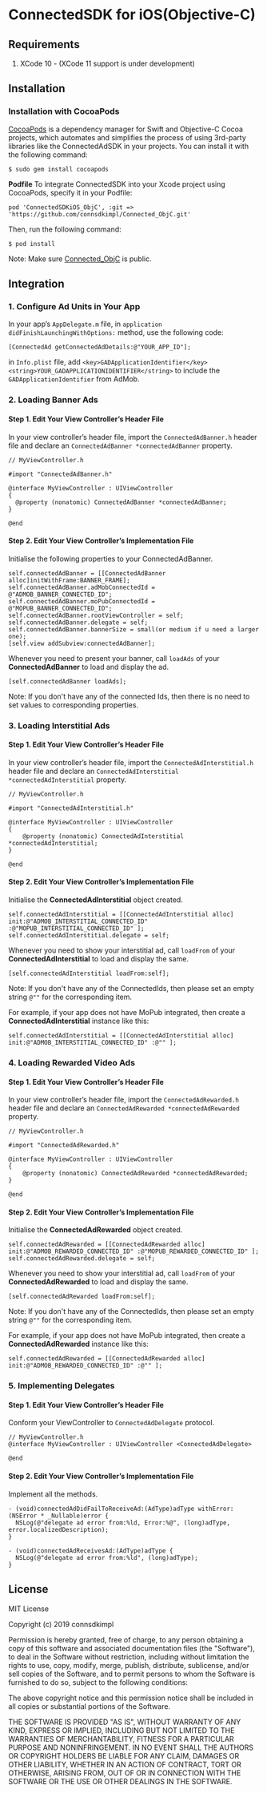 # ConnectedSDK for iOS(Objective-C)

## Requirements

1. XCode 10 - (XCode 11 support is under development)

## Installation
### Installation with CocoaPods
[CocoaPods](https://cocoapods.org/) is a dependency manager for Swift and Objective-C Cocoa projects, which automates and simplifies the process of using 3rd-party libraries like the ConnectedAdSDK in your projects. You can install it with the following command:
```
$ sudo gem install cocoapods
```

**Podfile**  To integrate ConnectedSDK into your Xcode project using CocoaPods, specify it in your Podfile:
```
pod 'ConnectedSDKiOS_ObjC', :git => 'https://github.com/connsdkimpl/Connected_ObjC.git'
```

Then, run the following command:
```
$ pod install
```
Note: Make sure  [Connected_ObjC](https://github.com/connsdkimpl/Connected_ObjC) is public.
## Integration
### 1. Configure Ad Units in Your App
In your app’s `AppDelegate.m` file, in  `application didFinishLaunchingWithOptions:` method,  use the following code:
```
[ConnectedAd getConnectedAdDetails:@"YOUR_APP_ID"];
```
in `Info.plist` file, add `<key>GADApplicationIdentifier</key><string>YOUR_GADAPPLICATIONIDENTIFIER</string>` to include the `GADApplicationIdentifier` from AdMob.

### 2. Loading Banner Ads
#### Step 1. Edit Your View Controller’s Header File

In your view controller’s header file, import the ```ConnectedAdBanner.h``` header file and declare an ```ConnectedAdBanner *connectedAdBanner``` property.

```
// MyViewController.h

#import "ConnectedAdBanner.h"

@interface MyViewController : UIViewController
{
  @property (nonatomic) ConnectedAdBanner *connectedAdBanner;
}

@end

```

#### Step 2. Edit Your View Controller’s Implementation File

Initialise the following properties to your ConnectedAdBanner.

```
self.connectedAdBanner = [[ConnectedAdBanner alloc]initWithFrame:BANNER_FRAME];
self.connectedAdBanner.adMobConnectedId = @"ADMOB_BANNER_CONNECTED_ID";
self.connectedAdBanner.moPubConnectedId = @"MOPUB_BANNER_CONNECTED_ID";
self.connectedAdBanner.rootViewController = self;
self.connectedAdBanner.delegate = self;
self.connectedAdBanner.bannerSize = small(or medium if u need a larger one);
[self.view addSubview:connectedAdBanner];
```
Whenever you need to present your banner, call ```loadAds``` of your **ConnectedAdBanner** to load and display the ad.
```
[self.connectedAdBanner loadAds];
```
Note: If you don't have any of the connected Ids, then there is no need to set values to corresponding properties.

### 3. Loading Interstitial Ads
#### Step 1. Edit Your View Controller’s Header File

In your view controller’s header file, import the ```ConnectedAdInterstitial.h``` header file and declare an ```ConnectedAdInterstitial *connectedAdInterstitial``` property.

```
// MyViewController.h

#import "ConnectedAdInterstitial.h"

@interface MyViewController : UIViewController
{
    @property (nonatomic) ConnectedAdInterstitial *connectedAdInterstitial;
}

@end

```

#### Step 2. Edit Your View Controller’s Implementation File
Initialise the **ConnectedAdInterstitial** object created.
```
self.connectedAdInterstitial = [[ConnectedAdInterstitial alloc] init:@"ADMOB_INTERSTITIAL_CONNECTED_ID" :@"MOPUB_INTERSTITIAL_CONNECTED_ID" ];
self.connectedAdInterstitial.delegate = self;
```
Whenever you need to show your interstitial ad, call ```loadFrom``` of your **ConnectedAdInterstitial** to load and display the same.
```
[self.connectedAdInterstitial loadFrom:self];
```
Note: If you don't have any of the ConnectedIds, then please set an empty string ```@""``` for the corresponding item.

For example, if your app does not have MoPub integrated, then create a **ConnectedAdInterstitial** instance like this:

```
self.connectedAdInterstitial = [[ConnectedAdInterstitial alloc] init:@"ADMOB_INTERSTITIAL_CONNECTED_ID" :@"" ];
```
### 4. Loading Rewarded Video Ads
#### Step 1. Edit Your View Controller’s Header File

In your view controller’s header file, import the ```ConnectedAdRewarded.h``` header file and declare an ```ConnectedAdRewarded *connectedAdRewarded``` property.

```
// MyViewController.h

#import "ConnectedAdRewarded.h"

@interface MyViewController : UIViewController
{
    @property (nonatomic) ConnectedAdRewarded *connectedAdRewarded;
}

@end

```

#### Step 2. Edit Your View Controller’s Implementation File
Initialise the **ConnectedAdRewarded** object created.
```
self.connectedAdRewarded = [[ConnectedAdRewarded alloc] init:@"ADMOB_REWARDED_CONNECTED_ID" :@"MOPUB_REWARDED_CONNECTED_ID" ];
self.connectedAdRewarded.delegate = self;
```
Whenever you need to show your interstitial ad, call ```loadFrom``` of your **ConnectedAdRewarded** to load and display the same.
```
[self.connectedAdRewarded loadFrom:self];
```
Note: If you don't have any of the ConnectedIds, then please set an empty string ```@""``` for the corresponding item.

For example, if your app does not have MoPub integrated, then create a **ConnectedAdRewarded** instance like this:

```
self.connectedAdRewarded = [[ConnectedAdRewarded alloc] init:@"ADMOB_REWARDED_CONNECTED_ID" :@"" ];
```
### 5. Implementing Delegates
#### Step 1. Edit Your View Controller’s Header File
Conform your ViewController to ```ConnectedAdDelegate``` protocol.
```
// MyViewController.h
@interface MyViewController : UIViewController <ConnectedAdDelegate>

@end
```
#### Step 2. Edit Your View Controller’s Implementation File

Implement all the methods.
```
- (void)connectedAdDidFailToReceiveAd:(AdType)adType withError:(NSError * _Nullable)error {
  NSLog(@"delegate ad error from:%ld, Error:%@", (long)adType, error.localizedDescription);
}

- (void)connectedAdReceivesAd:(AdType)adType {
  NSLog(@"delegate ad error from:%ld", (long)adType);
}
```
## License
MIT License

Copyright (c) 2019 connsdkimpl

Permission is hereby granted, free of charge, to any person obtaining a copy
of this software and associated documentation files (the "Software"), to deal
in the Software without restriction, including without limitation the rights
to use, copy, modify, merge, publish, distribute, sublicense, and/or sell
copies of the Software, and to permit persons to whom the Software is
furnished to do so, subject to the following conditions:

The above copyright notice and this permission notice shall be included in all
copies or substantial portions of the Software.

THE SOFTWARE IS PROVIDED "AS IS", WITHOUT WARRANTY OF ANY KIND, EXPRESS OR
IMPLIED, INCLUDING BUT NOT LIMITED TO THE WARRANTIES OF MERCHANTABILITY,
FITNESS FOR A PARTICULAR PURPOSE AND NONINFRINGEMENT. IN NO EVENT SHALL THE
AUTHORS OR COPYRIGHT HOLDERS BE LIABLE FOR ANY CLAIM, DAMAGES OR OTHER
LIABILITY, WHETHER IN AN ACTION OF CONTRACT, TORT OR OTHERWISE, ARISING FROM,
OUT OF OR IN CONNECTION WITH THE SOFTWARE OR THE USE OR OTHER DEALINGS IN THE
SOFTWARE.
